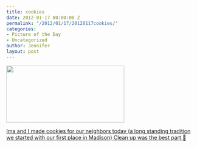 ```yaml
---
title: cookies
date: 2012-01-17 00:00:00 Z
permalink: "/2012/01/17/20120117cookies/"
categories:
- Picture of the Day
- Uncategorized
author: Jennifer
layout: post
---
```


[<img title="IMG_0621" height="150" alt="" width="310" src="http://static.squarespace.com/static/50db6bb3e4b015296cd43789/50dfa5b1e4b0dc6320e0b5ea/50dfa5b3e4b0dc6320e0b8a6/1326811377000/?format=original" />](http://www.flickr.com/photos/jenniferandJennifers_photos/sets/72157628916781871/)

[Ima and I made cookies for our neighbors today (a long standing tradition we started with our first place in Madison) Clean up was the best part 🙂](http://www.flickr.com/photos/jenniferandJennifers_photos/sets/72157628916781871/)
